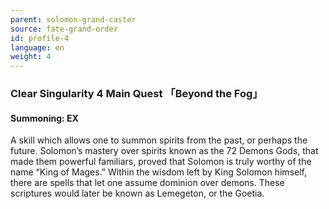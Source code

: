 ```yaml
---
parent: solomon-grand-caster
source: fate-grand-order
id: profile-4
language: en
weight: 4
---
```


### Clear Singularity 4 Main Quest 「Beyond the Fog」

#### Summoning: EX

A skill which allows one to summon spirits from the past, or perhaps the future.
Solomon’s mastery over spirits known as the 72 Demons Gods, that made them powerful familiars, proved that Solomon is truly worthy of the name “King of Mages.”
Within the wisdom left by King Solomon himself, there are spells that let one assume dominion over demons.
These scriptures would later be known as Lemegeton, or the Goetia.
